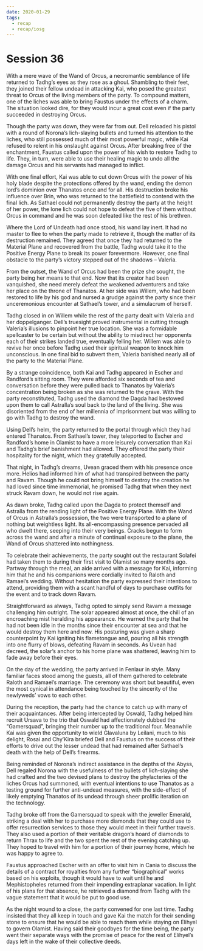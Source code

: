 ```yaml
---
date: 2020-01-29
tags:
  - recap
  - recap/iosg
---
```

# Session 36

With a mere wave of the Wand of Orcus, a necromantic semblance of life returned to Tadhg’s eyes as they rose as a ghoul. Shambling to their feet, they joined their fellow undead in attacking Kai, who posed the greatest threat to Orcus of the living members of the party. To compound matters, one of the liches was able to bring Faustus under the effects of a charm. The situation looked dire, for they would incur a great cost even if the party succeeded in destroying Orcus.

Though the party was down, they were far from out. Dell reloaded his pistol with a round of Norona’s lich-slaying bullets and turned his attention to the liches, who still possessed much of their most powerful magic, while Kai refused to relent in his onslaught against Orcus. After breaking free of the enchantment, Faustus called upon the power of his wish to restore Tadhg to life. They, in turn, were able to use their healing magic to undo all the damage Orcus and his servants had managed to inflict.

With one final effort, Kai was able to cut down Orcus with the power of his holy blade despite the protections offered by the wand, ending the demon lord’s dominion over Thanatos once and for all. His destruction broke his influence over Brin, who was returned to the battlefield to contend with the final lich. As Sathael could not permanently destroy the party at the height of her power, the lone lich could not hope to defeat the five of them without Orcus in command and he was soon defeated like the rest of his brethren.

Where the Lord of Undeath had once stood, his wand lay inert. It had no master to flee to when the party made to retrieve it, though the matter of its destruction remained. They agreed that once they had returned to the Material Plane and recovered from the battle, Tadhg would take it to the Positive Energy Plane to break its power forevermore. However, one final obstacle to the party’s victory stepped out of the shadows – Valeria.

From the outset, the Wand of Orcus had been the prize she sought, the party being her means to that end. Now that its creator had been vanquished, she need merely defeat the weakened adventurers and take her place on the throne of Thanatos. At her side was Willem, who had been restored to life by his god and nursed a grudge against the party since their unceremonious encounter at Sathael’s tower, and a simulacrum of herself.

Tadhg closed in on Willem while the rest of the party dealt with Valeria and her doppelganger. Dell’s truesight proved instrumental in cutting through Valeria’s illusions to pinpoint her true location. She was a formidable spellcaster to be certain but without the ability to misdirect her opponents each of their strikes landed true, eventually felling her. Willem was able to revive her once before Tadhg used their spiritual weapon to knock him unconscious. In one final bid to subvert them, Valeria banished nearly all of the party to the Material Plane.

By a strange coincidence, both Kai and Tadhg appeared in Escher and Randford’s sitting room. They were afforded six seconds of tea and conversation before they were pulled back to Thanatos by Valeria’s concentration being broken as she was returned to the grave. With the party reconstituted, Tadhg used the diamond the Dagda had bestowed upon them to call Astralla’s soul back to the land of the living. She was disoriented from the end of her millennia of imprisonment but was willing to go with Tadhg to destroy the wand.

Using Dell’s helm, the party returned to the portal through which they had entered Thanatos. From Sathael’s tower, they teleported to Escher and Randford’s home in Olamist to have a more leisurely conversation than Kai and Tadhg’s brief banishment had allowed. They offered the party their hospitality for the night, which they gratefully accepted.

That night, in Tadhg’s dreams, Uvean graced them with his presence once more. Helios had informed him of what had transpired between the party and Ravam. Though he could not bring himself to destroy the creation he had loved since time immemorial, he promised Tadhg that when they next struck Ravam down, he would not rise again.

As dawn broke, Tadhg called upon the Dagda to protect themself and Astralla from the rending light of the Positive Energy Plane. With the Wand of Orcus in Astralla’s possession, the two were transported to a plane of nothing but weightless light. Its all-encompassing presence pervaded all who dwelt there, seeping into their very beings. Cracks begun to form across the wand and after a minute of continual exposure to the plane, the Wand of Orcus shattered into nothingness.

To celebrate their achievements, the party sought out the restaurant Solafei had taken them to during their first visit to Olamist so many months ago. Partway through the meal, an aide arrived with a message for Kai, informing him that he and his companions were cordially invited to Raloth and Ramael’s wedding. Without hesitation the party expressed their intentions to attend, providing them with a scant handful of days to purchase outfits for the event and to track down Ravam.

Straightforward as always, Tadhg opted to simply send Ravam a message challenging him outright. The solar appeared almost at once, the chill of an encroaching mist heralding his appearance. He warned the party that he had not been idle in the months since their encounter at sea and that he would destroy them here and now. His posturing was given a sharp counterpoint by Kai igniting his flametongue and, pouring all his strength into one flurry of blows, defeating Ravam in seconds. As Uvean had decreed, the solar’s anchor to his home plane was shattered, leaving him to fade away before their eyes.

On the day of the wedding, the party arrived in Fenlaur in style. Many familiar faces stood among the guests, all of them gathered to celebrate Raloth and Ramael’s marriage. The ceremony was short but beautiful, even the most cynical in attendance being touched by the sincerity of the newlyweds’ vows to each other.

During the reception, the party had the chance to catch up with many of their acquaintances. After being intercepted by Oswald, Tadhg helped him recruit Ursava to the trio that Oswald had affectionately dubbed the “Gamersquad”, bringing their number up to the traditional four. Meanwhile Kai was given the opportunity to wield Glavaluna by Leilani, much to his delight, Rosai and Chy’Kira briefed Dell and Faustus on the success of their efforts to drive out the lesser undead that had remained after Sathael’s death with the help of Dell’s firearms.

Being reminded of Norona’s indirect assistance in the depths of the Abyss, Dell regaled Norona with the usefulness of the bullets of lich-slaying she had crafted and the two devised plans to destroy the phylacteries of the liches Orcus had summoned, with eventual intentions to use Thanatos as a testing ground for further anti-undead measures, with the side-effect of likely emptying Thanatos of its undead through sheer prolific iteration on the technology.

Tadhg broke off from the Gamersquad to speak with the jeweller Emerald, striking a deal with her to purchase more diamonds that they could use to offer resurrection services to those they would meet in their further travels. They also used a portion of their veritable dragon’s hoard of diamonds to return Thrax to life and the two spent the rest of the evening catching up. They hoped to travel with him for a portion of their journey home, which he was happy to agree to.

Faustus approached Escher with an offer to visit him in Cania to discuss the details of a contract for royalties from any further “biographical” works based on his exploits, though it would have to wait until he and Mephistopheles returned from their impending extraplanar vacation. In light of his plans for that absence, he retrieved a diamond from Tadhg with the vague statement that it would be put to good use.

As the night wound to a close, the party convened for one last time. Tadhg insisted that they all keep in touch and gave Kai the match for their sending stone to ensure that he would be able to reach them while staying on Elihyel to govern Olamist. Having said their goodbyes for the time being, the party went their separate ways with the promise of peace for the rest of Elihyel’s days left in the wake of their collective deeds.